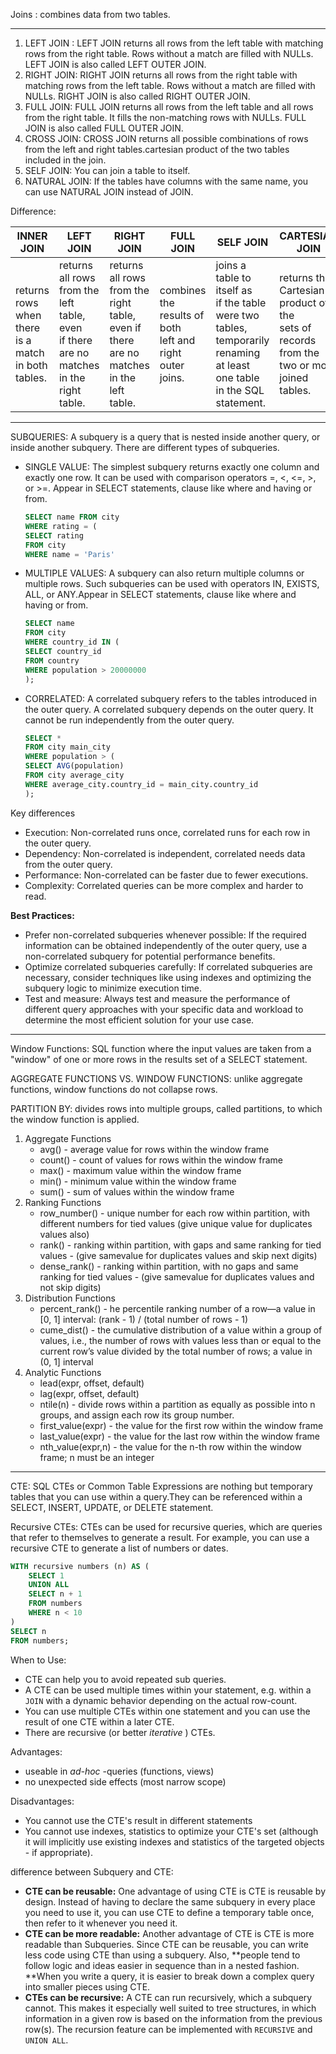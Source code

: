 Joins : combines data from two tables.

---

1. LEFT JOIN : LEFT JOIN returns all rows from the left table with matching rows from the right table. Rows without a match are filled
   with NULLs. LEFT JOIN is also called LEFT OUTER JOIN.
2. RIGHT JOIN: RIGHT JOIN returns all rows from the right table with matching rows from the left table. Rows without a match are
   filled with NULLs. RIGHT JOIN is also called RIGHT OUTER JOIN.
3. FULL JOIN: FULL JOIN returns all rows from the left table and all rows from the right table. It fills the non-matching rows with
   NULLs. FULL JOIN is also called FULL OUTER JOIN.
4. CROSS JOIN: CROSS JOIN returns all possible combinations of rows from the left and right tables.cartesian product of the two tables included in the join.
5. SELF JOIN: You can join a table to itself.
6. NATURAL JOIN: If the tables have columns with the same name, you can use NATURAL JOIN instead of JOIN.

Difference:

| **INNER JOIN**                                    | **LEFT JOIN**                                                                          | **RIGHT JOIN**                                                                        | **FULL JOIN**                                            | **SELF JOIN**                                                                                                                    | CARTESIAN JOIN                                                                                      |
| ------------------------------------------------------- | -------------------------------------------------------------------------------------------- | ------------------------------------------------------------------------------------------- | -------------------------------------------------------------- | -------------------------------------------------------------------------------------------------------------------------------------- | --------------------------------------------------------------------------------------------------- |
| returns rows when there<br />is a match in both tables. | returns all rows from the left table, even<br /> if there are no matches in the right table. | returns all rows from the right table,<br />even if there are no matches in the left table. | combines the results of both<br /> left and right outer joins. | joins a table to itself as<br />if the table were two tables,<br />temporarily renaming at least <br />one table in the SQL statement. | returns the Cartesian product of the<br />sets of records from the two or more<br /> joined tables. |

---

SUBQUERIES: A subquery is a query that is nested inside another query, or inside another subquery. There are different types of subqueries.

* SINGLE VALUE: The simplest subquery returns exactly one column and exactly one row. It can be used with comparison operators =, <, <=, >, or >=. Appear in SELECT statements, clause like where and having or from.

  ```sql
  SELECT name FROM city
  WHERE rating = (
  SELECT rating
  FROM city
  WHERE name = 'Paris'
  ```
* MULTIPLE VALUES: A subquery can also return multiple columns or multiple rows. Such subqueries can be used with operators IN, EXISTS, ALL, or ANY.Appear in SELECT statements, clause like where and having or from.

  ```sql
  SELECT name
  FROM city
  WHERE country_id IN (
  SELECT country_id
  FROM country
  WHERE population > 20000000
  );
  ```
* CORRELATED: A correlated subquery refers to the tables introduced in the outer query. A correlated subquery depends on the outer query. It cannot be run independently from the outer query.

  ```sql
  SELECT *
  FROM city main_city
  WHERE population > (
  SELECT AVG(population)
  FROM city average_city
  WHERE average_city.country_id = main_city.country_id
  );
  ```

Key differences

* Execution: Non-correlated runs once, correlated runs for each row in the outer query.
* Dependency: Non-correlated is independent, correlated needs data from the outer query.
* Performance: Non-correlated can be faster due to fewer executions.
* Complexity: Correlated queries can be more complex and harder to read.

**Best Practices:**

* Prefer non-correlated subqueries whenever possible: If the required information can be obtained independently of the outer query, use a non-correlated subquery for potential performance benefits.
* Optimize correlated subqueries carefully: If correlated subqueries are necessary, consider techniques like using indexes and optimizing the subquery logic to minimize execution time.
* Test and measure: Always test and measure the performance of different query approaches with your specific data and workload to determine the most efficient solution for your use case.

---

Window Functions: SQL function where the input values are taken from a "window" of one or more rows in the results set of a SELECT statement.

AGGREGATE FUNCTIONS VS. WINDOW FUNCTIONS: unlike aggregate functions, window functions do not collapse rows.

PARTITION BY: divides rows into multiple groups, called partitions, to which the window function is applied.

1. Aggregate Functions
   * avg() - average value for rows within the window frame
   * count() - count of values for rows within the window frame
   * max() - maximum value within the window frame
   * min() - minimum value within the window frame
   * sum() - sum of values within the window frame
2. Ranking Functions
   * row_number() - unique number for each row within partition, with different numbers for tied values (give unique value for duplicates values also)
   * rank() - ranking within partition, with gaps and same ranking for tied values - (give samevalue for duplicates values and skip next digits)
   * dense_rank() - ranking within partition, with no gaps and same ranking for tied values - (give samevalue for duplicates values and not skip digits)
3. Distribution Functions
   * percent_rank() - he percentile ranking number of a row—a value in [0, 1] interval: (rank - 1) / (total number of rows - 1)
   * cume_dist()  - the cumulative distribution of a value within a group of values, i.e., the number of rows with values less than or equal to the current row’s value divided by the total number of rows; a value in (0, 1] interval
4. Analytic Functions
   * lead(expr, offset, default)
   * lag(expr, offset, default)
   * ntile(n) - divide rows within a partition as equally as possible into n groups, and assign each row its group number.
   * first_value(expr) - the value for the first row within the window frame
   * last_value(expr) - the value for the last row within the window frame
   * nth_value(expr,n) - the value for the n-th row within the window frame; n must be an integer

---

CTE: SQL CTEs or Common Table Expressions are nothing but temporary tables that you can use within a query.They can be referenced within a SELECT, INSERT, UPDATE, or DELETE statement.

Recursive CTEs: CTEs can be used for recursive queries, which are queries that refer to themselves to generate a result. For example, you can use a recursive CTE to generate a list of numbers or dates.

```sql
WITH recursive numbers (n) AS (
    SELECT 1
    UNION ALL
    SELECT n + 1
    FROM numbers
    WHERE n < 10
)
SELECT n
FROM numbers;
```

When to Use:

* CTE can help you to avoid repeated sub queries.
* A CTE can be used multiple times within your statement, e.g. within a `JOIN` with a dynamic behavior depending on the actual row-count.
* You can use multiple CTEs within one statement and you can use the result of one CTE within a later CTE.
* There are recursive (or better  *iterative* ) CTEs.

Advantages:

* useable in  *ad-hoc* -queries (functions, views)
* no unexpected side effects (most narrow scope)

Disadvantages:

* You cannot use the CTE's result in different statements
* You cannot use indexes, statistics to optimize your CTE's set (although it will implicitly use existing indexes and statistics of the targeted objects - if appropriate).

difference between Subquery and CTE:

* **CTE can be reusable:** One advantage of using CTE is CTE is reusable by design. Instead of having to declare the same subquery in every place you need to use it, you can use CTE to define a temporary table once, then refer to it whenever you need it.
* **CTE can be more readable:** Another advantage of CTE is CTE is more readable than Subqueries. Since CTE can be reusable, you can write less code using CTE than using a subquery. Also, **people tend to follow logic and ideas easier in sequence than in a nested fashion. **When you write a query, it is easier to break down a complex query into smaller pieces using CTE.
* **CTEs can be recursive:** A CTE can run recursively, which a subquery cannot. This makes it especially well suited to tree structures, in which information in a given row is based on the information from the previous row(s). The recursion feature can be implemented with `RECURSIVE` and `UNION ALL`.
